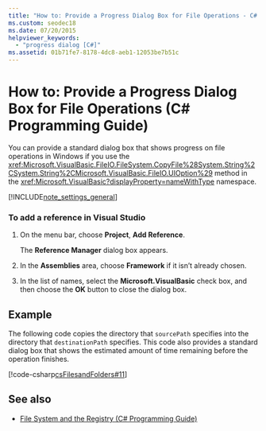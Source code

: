 ```yaml
---
title: "How to: Provide a Progress Dialog Box for File Operations - C# Programming Guide"
ms.custom: seodec18
ms.date: 07/20/2015
helpviewer_keywords: 
  - "progress dialog [C#]"
ms.assetid: 01b71fe7-8178-4dc8-aeb1-12053be7b51c
---
```

# How to: Provide a Progress Dialog Box for File Operations (C# Programming Guide)
You can provide a standard dialog box that shows progress on file operations in Windows if you use the <xref:Microsoft.VisualBasic.FileIO.FileSystem.CopyFile%28System.String%2CSystem.String%2CMicrosoft.VisualBasic.FileIO.UIOption%29> method in the <xref:Microsoft.VisualBasic?displayProperty=nameWithType> namespace.  
  
[!INCLUDE[note_settings_general](~/includes/note-settings-general-md.md)]  
  
### To add a reference in Visual Studio  
  
1. On the menu bar, choose **Project**, **Add Reference**.  
  
     The **Reference Manager** dialog box appears.  
  
2. In the **Assemblies** area, choose **Framework** if it isn’t already chosen.  
  
3. In the list of names, select the **Microsoft.VisualBasic** check box, and then choose the **OK** button to close the dialog box.  
  
## Example  
 The following code copies the directory that `sourcePath` specifies into the directory that `destinationPath` specifies. This code also provides a standard dialog box that shows the estimated amount of time remaining before the operation finishes.  
  
 [!code-csharp[csFilesandFolders#11](~/samples/snippets/csharp/VS_Snippets_VBCSharp/csFilesAndFolders/CS/FileIteration.cs#11)]  
  
## See also

- [File System and the Registry (C# Programming Guide)](../../../csharp/programming-guide/file-system/index.md)
